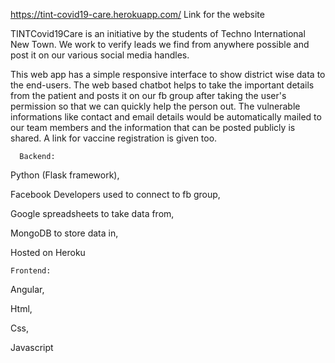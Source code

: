 https://tint-covid19-care.herokuapp.com/
Link for the website


TINTCovid19Care is an initiative by the students of Techno International New Town.
We work to verify leads we find from anywhere possible and post it on our various social media handles.

This web app has a simple responsive interface to show district wise data to the end-users.
The web based chatbot helps to take the important details from the patient and posts it on our fb group after taking the user's permission so that we can quickly help the person out. The vulnerable informations like contact and email details would be automatically mailed to our team members and the information that can be posted publicly is shared.
A link for vaccine registration is given too.


      Backend:

Python (Flask framework),

Facebook Developers used to connect to fb group,

Google spreadsheets to take data from,

MongoDB to store data in,

Hosted on Heroku


    Frontend:

Angular,

Html,

Css,

Javascript

